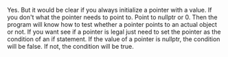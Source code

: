 Yes. But it would be clear if you always initialize a pointer with a value. If you don't what the pointer needs to point to. Point to nullptr or 0. Then the program will know how to test whether a pointer points to an actual object or not. If you want see if a pointer is legal just need to set the pointer as the condition of an if statement. If the value of a pointer is nullptr, the condition will be false. If not, the condition will be true.